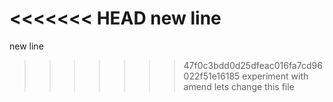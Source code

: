 <<<<<<< HEAD
new line
=======
new line
>>>>>>> 47f0c3bdd0d25dfeac016fa7cd96022f51e16185
experiment with amend
lets change this file
